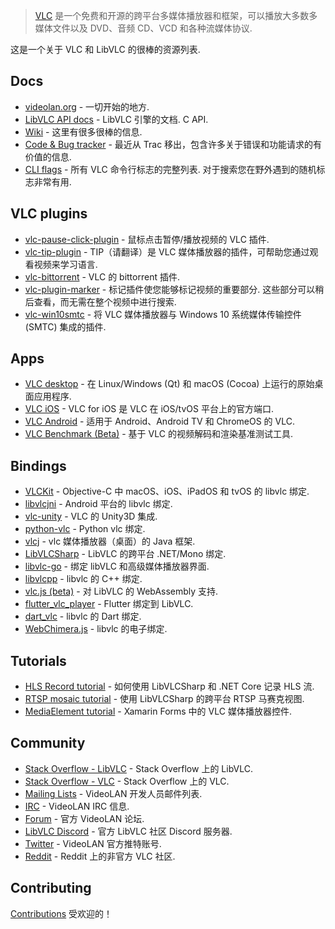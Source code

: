 <div class="github-widget" data-repo="mfkl/awesome-vlc"></div>
<script async src="https://pagead2.googlesyndication.com/pagead/js/adsbygoogle.js"></script><ins class="adsbygoogle" style="display:block" data-ad-client="ca-pub-6890694312814945" data-ad-slot="5473692530" data-ad-format="auto"  data-full-width-responsive="true"></ins><script>(adsbygoogle = window.adsbygoogle || []).push({});</script>

> [VLC](https://www.videolan.org/vlc/) 是一个免费和开源的跨平台多媒体播放器和框架，可以播放大多数多媒体文件以及 DVD、音频 CD、VCD 和各种流媒体协议.

这是一个关于 VLC 和 LibVLC 的很棒的资源列表.



## Docs

- [videolan.org](https://www.videolan.org/) - 一切开始的地方.
- [LibVLC API docs](https://videolan.videolan.me/vlc/group__libvlc.html)  - LibVLC 引擎的文档.  C API.
- [Wiki](https://wiki.videolan.org/) - 这里有很多很棒的信息.
- [Code & Bug tracker](https://code.videolan.org/videolan/vlc/-/issues) - 最近从 Trac 移出，包含许多关于错误和功能请求的有价值的信息.
- [CLI flags](https://wiki.videolan.org/VLC_command-line_help)  - 所有 VLC 命令行标志的完整列表. 对于搜索您在野外遇到的随机标志非常有用.

## VLC plugins

- [vlc-pause-click-plugin](https://github.com/nurupo/vlc-pause-click-plugin) - 鼠标点击暂停/播放视频的 VLC 插件.
- [vlc-tip-plugin](https://github.com/aklexel/vlc-tip-plugin) - TIP（请翻译）是 VLC 媒体播放器的插件，可帮助您通过观看视频来学习语言.
- [vlc-bittorrent](https://github.com/johang/vlc-bittorrent) - VLC 的 bittorrent 插件.
- [vlc-plugin-marker](https://github.com/nemosharma6/vlc-plugin-marker)  - 标记插件使您能够标记视频的重要部分. 这些部分可以稍后查看，而无需在整个视频中进行搜索.
- [vlc-win10smtc](https://github.com/spmn/vlc-win10smtc) - 将 VLC 媒体播放器与 Windows 10 系统媒体传输控件 (SMTC) 集成的插件.

## Apps

- [VLC desktop](https://code.videolan.org/videolan/vlc) - 在 Linux/Windows (Qt) 和 macOS (Cocoa) 上运行的原始桌面应用程序.
- [VLC iOS](https://code.videolan.org/videolan/vlc-ios) - VLC for iOS 是 VLC 在 iOS/tvOS 平台上的官方端口.
- [VLC Android](https://code.videolan.org/videolan/vlc-android) - 适用于 Android、Android TV 和 ChromeOS 的 VLC.
- [VLC Benchmark (Beta)](https://code.videolan.org/videolan/vlc-bench) - 基于 VLC 的视频解码和渲染基准测试工具.

## Bindings

- [VLCKit](https://code.videolan.org/videolan/VLCKit) - Objective-C 中 macOS、iOS、iPadOS 和 tvOS 的 libvlc 绑定.
- [libvlcjni](https://code.videolan.org/videolan/vlc-android/-/tree/master/libvlc) - Android 平台的 libvlc 绑定.
- [vlc-unity](https://code.videolan.org/videolan/vlc-unity) - VLC 的 Unity3D 集成.
- [python-vlc](https://github.com/oaubert/python-vlc) - Python vlc 绑定.
- [vlcj](https://github.com/caprica/vlcj) - vlc 媒体播放器（桌面）的 Java 框架.
- [LibVLCSharp](https://github.com/videolan/libvlcsharp) - LibVLC 的跨平台 .NET/Mono 绑定.
- [libvlc-go](https://github.com/adrg/libvlc-go) - 绑定 libVLC 和高级媒体播放器界面.
- [libvlcpp](https://code.videolan.org/videolan/libvlcpp/) - libvlc 的 C++ 绑定.
- [vlc.js (beta)](https://code.videolan.org/jbk/vlc.js) - 对 LibVLC 的 WebAssembly 支持. 
- [flutter_vlc_player](https://github.com/solid-software/flutter_vlc_player) - Flutter 绑定到 LibVLC.
- [dart_vlc](https://github.com/alexmercerind/dart_vlc) - libvlc 的 Dart 绑定.
- [WebChimera.js](https://github.com/RSATom/WebChimera.js) - libvlc 的电子绑定.

## Tutorials

- [HLS Record tutorial](https://mfkl.github.io/hls/2018/10/10/How-to-record-HLS-stream-with-LibVLCSharp-and-.NET-Core.html) - 如何使用 LibVLCSharp 和 .NET Core 记录 HLS 流.
- [RTSP mosaic tutorial](https://mfkl.github.io/libvlc/rtsp/xamarin/forms/2018/12/05/crossplatform-RTSP-mosaic-views-with-libvlcsharp.html) - 使用 LibVLCSharp 的跨平台 RTSP 马赛克视图.
- [MediaElement tutorial](https://doumer.me/vlc-media-player-in-xamarinforms-alternative-avplayer-andmediaplayer) - Xamarin Forms 中的 VLC 媒体播放器控件.

## Community

- [Stack Overflow - LibVLC](https://stackoverflow.com/questions/tagged/libvlc) - Stack Overflow 上的 LibVLC.
- [Stack Overflow - VLC](https://stackoverflow.com/questions/tagged/vlc) - Stack Overflow 上的 VLC.
- [Mailing Lists](https://www.videolan.org/support/lists.html) - VideoLAN 开发人员邮件列表.
- [IRC](https://wiki.videolan.org/Contact_VideoLAN/#IRC) - VideoLAN IRC 信息.
- [Forum](https://forum.videolan.org/) - 官方 VideoLAN 论坛.
- [LibVLC Discord](https://discord.gg/3h3K3JF) - 官方 LibVLC 社区 Discord 服务器.
- [Twitter](https://twitter.com/videolan) - VideoLAN 官方推特账号.
- [Reddit](https://www.reddit.com/r/vlc) - Reddit 上的非官方 VLC 社区.

## Contributing

[Contributions](https://github.com/mfkl/awesome-vlc/blob/master/contributing.md) 受欢迎的！
